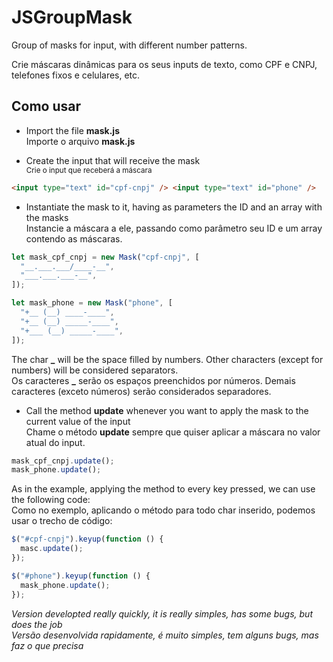 # JSGroupMask

Group of masks for input, with different number patterns.

Crie máscaras dinâmicas para os seus inputs de texto, como CPF e CNPJ, telefones fixos e celulares, etc.

## Como usar

- Import the file **mask.js**<br>
  Importe o arquivo **mask.js**

- Create the input that will receive the mask<br>
  <small>Crie o input que receberá a máscara</small>

```html
<input type="text" id="cpf-cnpj" /> <input type="text" id="phone" />
```

- Instantiate the mask to it, having as parameters the ID and an array with the masks<br>
  Instancie a máscara a ele, passando como parâmetro seu ID e um array contendo as máscaras.

```javascript
let mask_cpf_cnpj = new Mask("cpf-cnpj", [
  "__.___.___/____-__",
  "___.___.___-__",
]);

let mask_phone = new Mask("phone", [
  "+__ (__) ____-____",
  "+__ (__) _____-____",
  "+___ (__) _____-____",
]);
```

The char **\_** will be the space filled by numbers. Other characters (except for numbers) will be considered separators.<br>
Os caracteres **\_** serão os espaços preenchidos por números. Demais caracteres (exceto números) serão considerados separadores.

- Call the method **update** whenever you want to apply the mask to the current value of the input<br>
  Chame o método **update** sempre que quiser aplicar a máscara no valor atual do input.

```javascript
mask_cpf_cnpj.update();
mask_phone.update();
```

As in the example, applying the method to every key pressed, we can use the following code:<br>
Como no exemplo, aplicando o método para todo char inserido, podemos usar o trecho de código:

```javascript
$("#cpf-cnpj").keyup(function () {
  masc.update();
});

$("#phone").keyup(function () {
  mask_phone.update();
});
```

_Version developted really quickly, it is really simples, has some bugs, but does the job_<br>
_Versão desenvolvida rapidamente, é muito simples, tem alguns bugs, mas faz o que precisa_
